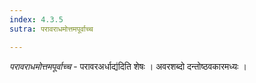 ```yaml
---
index: 4.3.5
sutra: परावराधमोत्तमपूर्वाच्च

---
```

_परावराधमोत्तमपूर्वाच्च_ - परावरअर्धाद्य॑दिति शेषः । अवरशब्दो दन्तोष्ठवकारमध्यः ।